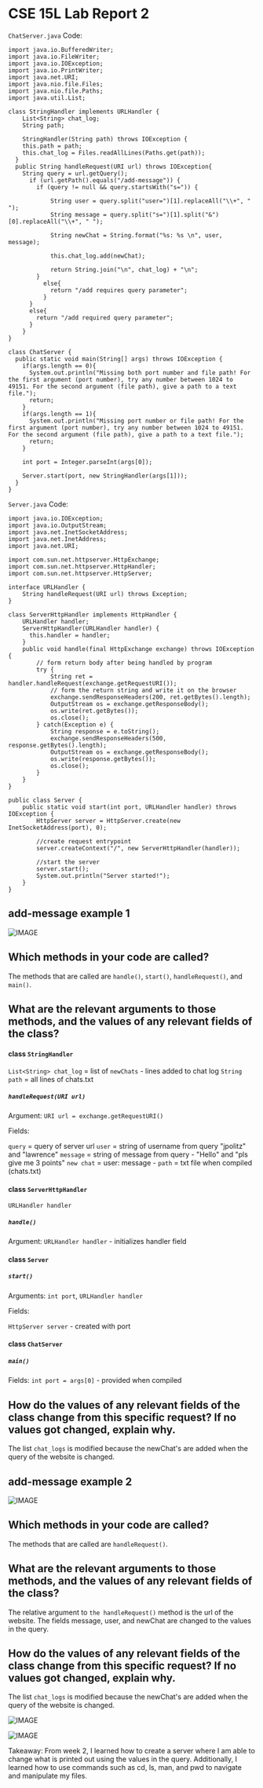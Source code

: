 # CSE 15L Lab Report 2
```ChatServer.java```
Code:
```
import java.io.BufferedWriter;
import java.io.FileWriter;
import java.io.IOException;
import java.io.PrintWriter;
import java.net.URI;
import java.nio.file.Files;
import java.nio.file.Paths;
import java.util.List;

class StringHandler implements URLHandler {
    List<String> chat_log;
    String path;

    StringHandler(String path) throws IOException {
    this.path = path;
    this.chat_log = Files.readAllLines(Paths.get(path));
  }
  public String handleRequest(URI url) throws IOException{
    String query = url.getQuery();
      if (url.getPath().equals("/add-message")) {
        if (query != null && query.startsWith("s=")) {

            String user = query.split("user=")[1].replaceAll("\\+", " ");
            String message = query.split("s=")[1].split("&")[0].replaceAll("\\+", " ");

            String newChat = String.format("%s: %s \n", user, message);

            this.chat_log.add(newChat);

            return String.join("\n", chat_log) + "\n";
        }
          else{
            return "/add requires query parameter";
          }
      }
      else{
        return "/add required query parameter";
      }
    }
}

class ChatServer {
  public static void main(String[] args) throws IOException {
    if(args.length == 0){
      System.out.println("Missing both port number and file path! For the first argument (port number), try any number between 1024 to 49151. For the second argument (file path), give a path to a text file.");
      return;
    }
    if(args.length == 1){
      System.out.println("Missing port number or file path! For the first argument (port number), try any number between 1024 to 49151. For the second argument (file path), give a path to a text file.");
      return;
    }

    int port = Integer.parseInt(args[0]);

    Server.start(port, new StringHandler(args[1]));
  }
}
```

```Server.java```
Code:
```
import java.io.IOException;
import java.io.OutputStream;
import java.net.InetSocketAddress;
import java.net.InetAddress;
import java.net.URI;

import com.sun.net.httpserver.HttpExchange;
import com.sun.net.httpserver.HttpHandler;
import com.sun.net.httpserver.HttpServer;

interface URLHandler {
    String handleRequest(URI url) throws Exception;
}

class ServerHttpHandler implements HttpHandler {
    URLHandler handler;
    ServerHttpHandler(URLHandler handler) {
      this.handler = handler;
    }
    public void handle(final HttpExchange exchange) throws IOException {
        // form return body after being handled by program
        try {
            String ret = handler.handleRequest(exchange.getRequestURI());
            // form the return string and write it on the browser
            exchange.sendResponseHeaders(200, ret.getBytes().length);
            OutputStream os = exchange.getResponseBody();
            os.write(ret.getBytes());
            os.close();
        } catch(Exception e) {
            String response = e.toString();
            exchange.sendResponseHeaders(500, response.getBytes().length);
            OutputStream os = exchange.getResponseBody();
            os.write(response.getBytes());
            os.close();
        }
    }
}

public class Server {
    public static void start(int port, URLHandler handler) throws IOException {
        HttpServer server = HttpServer.create(new InetSocketAddress(port), 0);

        //create request entrypoint
        server.createContext("/", new ServerHttpHandler(handler));

        //start the server
        server.start();
        System.out.println("Server started!");
    }
}
```

## add-message example 1
![IMAGE](ex1.png)

## Which methods in your code are called?
The methods that are called are ```handle()```,  ```start()```, ```handleRequest()```, and ```main()```.

## What are the relevant arguments to those methods, and the values of any relevant fields of the class?

#### class ```StringHandler```

```List<String> chat_log``` = list of ```newChats``` - lines added to chat log
```String path``` = all lines of chats.txt

##### ```handleRequest(URI url)```

Argument: ```URI url = exchange.getRequestURI()```

Fields: 

```query``` = query of server url 
```user``` = string of username from query "jpolitz" and "lawrence"
```message``` = string of message from query - "Hello" and "pls give me 3 points"
```new chat``` = user: message - 
```path``` = txt file when compiled (chats.txt)

#### class ```ServerHttpHandler```

```URLHandler handler```
    
##### ```handle()```

Argument: ```URLHandler handler``` - initializes handler field

#### class ```Server```
##### ```start()```

Arguments: ```int port```, ```URLHandler handler```

Fields: 

```HttpServer server``` - created with port

#### class ```ChatServer```
##### ```main()```

Fields: 
```int port = args[0]``` - provided when compiled

## How do the values of any relevant fields of the class change from this specific request? If no values got changed, explain why.

The list ```chat_logs``` is modified because the newChat's are added when the query of the website is changed.

## add-message example 2
![IMAGE](ex2.png)

## Which methods in your code are called?
The methods that are called are ```handleRequest()```.

## What are the relevant arguments to those methods, and the values of any relevant fields of the class?
The relative argument to ```the handleRequest()``` method is the url of the website. The fields message, user, and newChat are changed to the values in the query.

## How do the values of any relevant fields of the class change from this specific request? If no values got changed, explain why.

The list ```chat_logs``` is modified because the newChat's are added when the query of the website is changed.

![IMAGE](login.png)

![IMAGE](abspaths.png)

Takeaway:
From week 2, I learned how to create a server where I am able to change what is printed out using the values in the query. Additionally, I learned how to use commands such as cd, ls, man, and pwd to navigate and manipulate my files.
